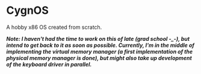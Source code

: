 # CygnOS
A hobby x86 OS created from scratch.

***Note: I haven't had the time to work on this of late (grad school -_-), but intend to get back to it as soon as possible. Currently, I'm in the middle of implementing the virtual memory manager (a first implementation of the physical memory manager is done), but might also take up development of the keyboard driver in parallel.***
